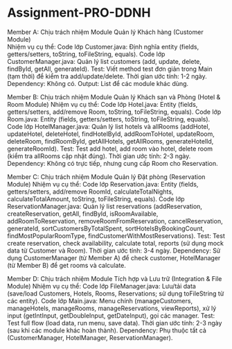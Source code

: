 # Assignment-PRO-DDNH

Member A: Chịu trách nhiệm Module Quản lý Khách hàng (Customer Module)  
Nhiệm vụ cụ thể:
Code lớp Customer.java: Định nghĩa entity (fields, getters/setters, toString, toFileString, equals).
Code lớp CustomerManager.java: Quản lý list customers (add, update, delete, findById, getAll, generateId).
Test: Viết method test đơn giản trong Main (tạm thời) để kiểm tra add/update/delete.
Thời gian ước tính: 1-2 ngày.
Dependency: Không có. Output: List<Customer> để các module khác dùng.

Member B: Chịu trách nhiệm Module Quản lý Khách sạn và Phòng (Hotel & Room Module) 
Nhiệm vụ cụ thể:
Code lớp Hotel.java: Entity (fields, getters/setters, add/remove Room, toString, toFileString, equals).
Code lớp Room.java: Entity (fields, getters/setters, toString, toFileString, equals).
Code lớp HotelManager.java: Quản lý list hotels và allRooms (addHotel, updateHotel, deleteHotel, findHotelById, addRoomToHotel, updateRoom, deleteRoom, findRoomById, getAllHotels, getAllRooms, generateHotelId, generateRoomId).
Test: Test add hotel, add room vào hotel, delete room (kiểm tra allRooms cập nhật đúng).
Thời gian ước tính: 2-3 ngày.
Dependency: Không có trực tiếp, nhưng cung cấp Room cho Reservation.

Member C: Chịu trách nhiệm Module Quản lý Đặt phòng (Reservation Module) 
Nhiệm vụ cụ thể:
Code lớp Reservation.java: Entity (fields, getters/setters, add/remove RoomId, calculateTotalNights, calculateTotalAmount, toString, toFileString, equals).
Code lớp ReservationManager.java: Quản lý list reservations (addReservation, createReservation, getAll, findById, isRoomAvailable, addRoomToReservation, removeRoomFromReservation, cancelReservation, generateId, sortCustomersByTotalSpent, sortHotelsByBookingCount, findMostPopularRoomType, findCustomerWithMostReservations).
Test: Test create reservation, check availability, calculate total, reports (sử dụng mock data từ Customer và Room).
Thời gian ước tính: 3-4 ngày.
Dependency: Sử dụng CustomerManager (từ Member A) để check customer, HotelManager (từ Member B) để get rooms và calculate.

Member D: Chịu trách nhiệm Module Tích hợp và Lưu trữ (Integration & File Module) 
Nhiệm vụ cụ thể:
Code lớp FileManager.java: Lưu/tải data (save/load Customers, Hotels, Rooms, Reservations; sử dụng toFileString từ các entity).
Code lớp Main.java: Menu chính (manageCustomers, manageHotels, manageRooms, manageReservations, viewReports), xử lý input (getIntInput, getDoubleInput, getDateInput), gọi các manager.
Test: Test full flow (load data, run menu, save data).
Thời gian ước tính: 2-3 ngày (sau khi các module khác hoàn thành).
Dependency: Phụ thuộc tất cả (CustomerManager, HotelManager, ReservationManager).
